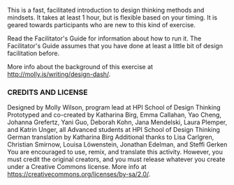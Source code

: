 This is a fast, facilitated introduction to design thinking methods and mindsets. It takes at least 1 hour, but is flexible based on your timing. It is geared towards participants who are new to this kind of exercise.

Read the Facilitator's Guide for information about how to run it. The Facilitator's Guide assumes that you have done at least a little bit of design facilitation before.

More info about the background of this exercise at http://molly.is/writing/design-dash/.

### CREDITS AND LICENSE ###
Designed by Molly Wilson, program lead at HPI School of Design Thinking
Prototyped and co-created by Katharina Birg, Emma Callahan, Yao Cheng, Johanna Grefertz, Yani Guo, Deborah Kohn, Jana Mendelski, Laura Plemper, and Katrin Unger, all Advanced students at HPI School of Design Thinking
German translation by Katharina Birg
Additional thanks to Lisa Carlgren, Christian Smirnow, Louisa Löwenstein, Jonathan Edelman, and Steffi Gerken
You are encouraged to use, remix, and translate this activity. However, you must credit the original creators, and you must release whatever you create under a Creative Commons license. More info at https://creativecommons.org/licenses/by-sa/2.0/.
